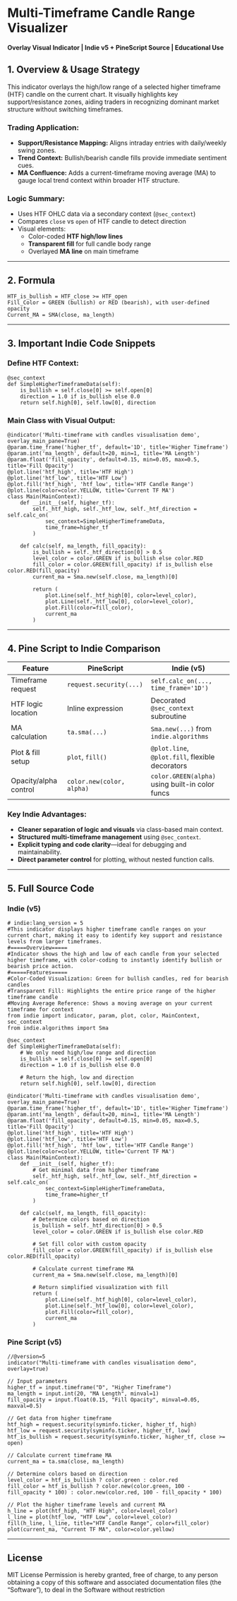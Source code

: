 # Multi-Timeframe Candle Range Visualizer

**Overlay Visual Indicator \| Indie v5 \+ PineScript Source \| Educational Use**

## 1\. Overview & Usage Strategy

This indicator overlays the high/low range of a selected higher timeframe (HTF) candle on the current chart. It visually highlights key support/resistance zones, aiding traders in recognizing dominant market structure without switching timeframes.

### Trading Application:

* **Support/Resistance Mapping:** Aligns intraday entries with daily/weekly swing zones.
* **Trend Context:** Bullish/bearish candle fills provide immediate sentiment cues.
* **MA Confluence:** Adds a current-timeframe moving average (MA) to gauge local trend context within broader HTF structure.

### Logic Summary:

* Uses HTF OHLC data via a secondary context (`@sec_context`)
* Compares `close` vs `open` of HTF candle to detect direction
* Visual elements:
    * Color-coded **HTF high/low lines**
    * **Transparent fill** for full candle body range
    * Overlayed **MA line** on main timeframe

***

## 2\. Formula

```
HTF_is_bullish = HTF_close >= HTF_open  
Fill_Color = GREEN (bullish) or RED (bearish), with user-defined opacity  
Current_MA = SMA(close, ma_length)
```

***

## 3\. Important Indie Code Snippets

### Define HTF Context:

```
@sec_context
def SimpleHigherTimeframeData(self):
    is_bullish = self.close[0] >= self.open[0]
    direction = 1.0 if is_bullish else 0.0
    return self.high[0], self.low[0], direction
```

### Main Class with Visual Output:

```
@indicator('Multi-timeframe with candles visualisation demo', overlay_main_pane=True)
@param.time_frame('higher_tf', default='1D', title='Higher Timeframe')
@param.int('ma_length', default=20, min=1, title='MA Length')
@param.float('fill_opacity', default=0.15, min=0.05, max=0.5, title='Fill Opacity')
@plot.line('htf_high', title='HTF High')
@plot.line('htf_low', title='HTF Low')
@plot.fill('htf_high', 'htf_low', title='HTF Candle Range')
@plot.line(color=color.YELLOW, title='Current TF MA')
class Main(MainContext):
    def __init__(self, higher_tf):
        self._htf_high, self._htf_low, self._htf_direction = self.calc_on(
            sec_context=SimpleHigherTimeframeData,
            time_frame=higher_tf
        )

    def calc(self, ma_length, fill_opacity):
        is_bullish = self._htf_direction[0] > 0.5
        level_color = color.GREEN if is_bullish else color.RED
        fill_color = color.GREEN(fill_opacity) if is_bullish else color.RED(fill_opacity)
        current_ma = Sma.new(self.close, ma_length)[0]

        return (
            plot.Line(self._htf_high[0], color=level_color),
            plot.Line(self._htf_low[0], color=level_color),
            plot.Fill(color=fill_color),
            current_ma
        )
```

***

## 4\. Pine Script to Indie Comparison

| Feature | PineScript | Indie (v5) |
| ------- | ---------- | ---------- |
| Timeframe request | `request.security(...)` | `self.calc_on(..., time_frame='1D')` |
| HTF logic location | Inline expression | Decorated `@sec_context` subroutine |
| MA calculation | `ta.sma(...)` | `Sma.new(...)` from `indie.algorithms` |
| Plot & fill setup | `plot`, `fill()` | `@plot.line`, `@plot.fill`, flexible decorators |
| Opacity/alpha control | `color.new(color, alpha)` | `color.GREEN(alpha)` using built-in color funcs |

### Key Indie Advantages:

* **Cleaner separation of logic and visuals** via class-based main context.
* **Structured multi-timeframe management** using `@sec_context`.
* **Explicit typing and code clarity**—ideal for debugging and maintainability.
* **Direct parameter control** for plotting, without nested function calls.

***

## 5\. Full Source Code

### Indie (v5)

```
# indie:lang_version = 5
#This indicator displays higher timeframe candle ranges on your current chart, making it easy to identify key support and resistance levels from larger timeframes.
#=====Overview=====
#Indicator shows the high and low of each candle from your selected higher timeframe, with color-coding to instantly identify bullish or bearish price action.
#=====Features=====
#Color-Coded Visualization: Green for bullish candles, red for bearish candles
#Transparent Fill: Highlights the entire price range of the higher timeframe candle
#Moving Average Reference: Shows a moving average on your current timeframe for context
from indie import indicator, param, plot, color, MainContext, sec_context
from indie.algorithms import Sma

@sec_context
def SimpleHigherTimeframeData(self):
    # We only need high/low range and direction
    is_bullish = self.close[0] >= self.open[0]
    direction = 1.0 if is_bullish else 0.0
    
    # Return the high, low and direction
    return self.high[0], self.low[0], direction

@indicator('Multi-timeframe with candles visualisation demo', overlay_main_pane=True)
@param.time_frame('higher_tf', default='1D', title='Higher Timeframe')
@param.int('ma_length', default=20, min=1, title='MA Length')
@param.float('fill_opacity', default=0.15, min=0.05, max=0.5, title='Fill Opacity')
@plot.line('htf_high', title='HTF High')
@plot.line('htf_low', title='HTF Low')
@plot.fill('htf_high', 'htf_low', title='HTF Candle Range')
@plot.line(color=color.YELLOW, title='Current TF MA')
class Main(MainContext):
    def __init__(self, higher_tf):
        # Get minimal data from higher timeframe
        self._htf_high, self._htf_low, self._htf_direction = self.calc_on(
            sec_context=SimpleHigherTimeframeData,
            time_frame=higher_tf
        )
    
    def calc(self, ma_length, fill_opacity):
        # Determine colors based on direction
        is_bullish = self._htf_direction[0] > 0.5
        level_color = color.GREEN if is_bullish else color.RED
        
        # Set fill color with custom opacity
        fill_color = color.GREEN(fill_opacity) if is_bullish else color.RED(fill_opacity)
        
        # Calculate current timeframe MA
        current_ma = Sma.new(self.close, ma_length)[0]
        
        # Return simplified visualization with fill
        return (
            plot.Line(self._htf_high[0], color=level_color),
            plot.Line(self._htf_low[0], color=level_color),
            plot.Fill(color=fill_color),
            current_ma
        )
```

### Pine Script (v5)

```
//@version=5
indicator("Multi-timeframe with candles visualisation demo", overlay=true)

// Input parameters
higher_tf = input.timeframe("D", "Higher Timeframe")
ma_length = input.int(20, "MA Length", minval=1)
fill_opacity = input.float(0.15, "Fill Opacity", minval=0.05, maxval=0.5)

// Get data from higher timeframe
htf_high = request.security(syminfo.ticker, higher_tf, high)
htf_low = request.security(syminfo.ticker, higher_tf, low)
htf_is_bullish = request.security(syminfo.ticker, higher_tf, close >= open)

// Calculate current timeframe MA
current_ma = ta.sma(close, ma_length)

// Determine colors based on direction
level_color = htf_is_bullish ? color.green : color.red
fill_color = htf_is_bullish ? color.new(color.green, 100 - fill_opacity * 100) : color.new(color.red, 100 - fill_opacity * 100)

// Plot the higher timeframe levels and current MA
h_line = plot(htf_high, "HTF High", color=level_color)
l_line = plot(htf_low, "HTF Low", color=level_color)
fill(h_line, l_line, title="HTF Candle Range", color=fill_color)
plot(current_ma, "Current TF MA", color=color.yellow)
```

***

## License

MIT License
Permission is hereby granted, free of charge, to any person obtaining a copy of this software and associated documentation files (the “Software”), to deal in the Software without restriction